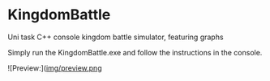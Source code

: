 # KingdomBattle
Uni task C++ console kingdom battle simulator, featuring graphs


Simply run the KingdomBattle.exe and follow the instructions in the console.

![Preview:]([img/preview.png](https://github.com/GHOUL1413/KingdomBattle/blob/main/img/preview.png?raw=true)

